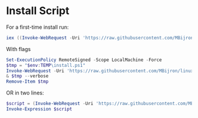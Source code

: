 # Install Script

For a first-time install run:

```powershell
iex ((Invoke-WebRequest -Uri 'https://raw.githubusercontent.com/MBijron/linux-toolbox/main/powershell/install.ps1').Content)
```

With flags

```powershell
Set-ExecutionPolicy RemoteSigned -Scope LocalMachine -Force
$tmp = "$env:TEMP\install.ps1"
Invoke-WebRequest -Uri 'https://raw.githubusercontent.com/MBijron/linux-toolbox/main/powershell/install.ps1' -OutFile $tmp
& $tmp --verbose
Remove-Item $tmp
```

OR in two lines:

```powershell
$script = (Invoke-WebRequest -Uri 'https://raw.githubusercontent.com/MBijron/linux-toolbox/main/powershell/install.ps1').Content
Invoke-Expression $script
```